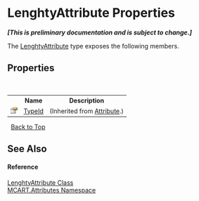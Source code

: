 # LenghtyAttribute Properties
 _**\[This is preliminary documentation and is subject to change.\]**_

The <a href="e293d1cc-14b9-b47e-67b9-45596d5b7f85">LenghtyAttribute</a> type exposes the following members.


## Properties
&nbsp;<table><tr><th></th><th>Name</th><th>Description</th></tr><tr><td>![Public property](media/pubproperty.gif "Public property")</td><td><a href="http://msdn2.microsoft.com/es-es/library/sa1bf03e" target="_blank">TypeId</a></td><td> (Inherited from <a href="http://msdn2.microsoft.com/es-es/library/e8kc3626" target="_blank">Attribute</a>.)</td></tr></table>&nbsp;
<a href="#lenghtyattribute-properties">Back to Top</a>

## See Also


#### Reference
<a href="e293d1cc-14b9-b47e-67b9-45596d5b7f85">LenghtyAttribute Class</a><br /><a href="149c1cbf-2082-5e41-e423-c506e9b98202">MCART.Attributes Namespace</a><br />